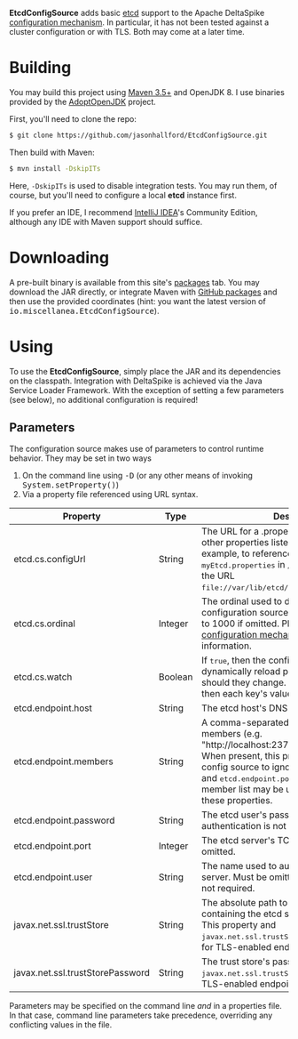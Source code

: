 **EtcdConfigSource** adds basic [etcd](https://github.com/etcd-io/etcd) support to the Apache DeltaSpike [configuration
mechanism](https://deltaspike.apache.org/documentation/configuration.html). In particular, it has not been tested
against a cluster configuration or with TLS. Both may come at a later time.

# Building
You may build this project using [Maven 3.5+](https://maven.apache.org/) and OpenJDK 8. I use binaries provided by
the [AdoptOpenJDK](https://adoptopenjdk.net/) project.

First, you'll need to clone the repo:
```bash
$ git clone https://github.com/jasonhallford/EtcdConfigSource.git
```

Then build with Maven:
```bash
$ mvn install -DskipITs
```

Here, <code>-DskipITs</code> is used to disable integration tests. You may run them, of course, but you'll need to 
configure a local **etcd** instance first. 

If you prefer an IDE, I recommend [IntelliJ IDEA](https://www.jetbrains.com/idea/)'s Community Edition, although any
IDE with Maven support should suffice.

# Downloading
A pre-built binary is available from this site's [packages](https://github.com/jasonhallford/EtcdConfigSource/packages)
tab. You may download the JAR directly, or integrate Maven with [GitHub packages](https://help.github.com/en/github/managing-packages-with-github-packages/configuring-apache-maven-for-use-with-github-packages)
and then use the provided coordinates (hint: you want the latest version of <span style="font-family: monospace">io.miscellanea.EtcdConfigSource</span>).

# Using
To use the **EtcdConfigSource**, simply place the JAR and its dependencies on the classpath. Integration with DeltaSpike is
achieved via the Java Service Loader Framework. With the exception of setting a few parameters (see below),
no additional configuration is required!

## Parameters
The configuration source makes use of parameters to control runtime behavior. They may be set in two ways
1. On the command line using <span style="font-family: monospace">-D</span> (or any other means of invoking <span style="font-family: monospace">System.setProperty()</span>)
2. Via a property file referenced using URL syntax.

 Property  | Type | Description
 --------- | ---- | -----------
 etcd.cs.configUrl | String | The URL for a .properties file containing the other properties listed in this table. For example, to reference a file named <span style="font-family: monospace">myEtcd.properties</span> in <span style="font-family: monospace">/var/lib/etcd/</span> you'd use the URL <span style="font-family: monospace">file://var/lib/etcd/myEtcd.properties</span>.
 etcd.cs.ordinal | Integer | The ordinal used to determine the configuration source's priority order. Defaults to 1000 if omitted. Please see the DeltaSpike [configuration mechanism](https://deltaspike.apache.org/documentation/configuration.html) page for more information.
 etcd.cs.watch | Boolean | If <span style="font-family: monospace">true</span>, then the configuration source will dynamically reload previously read etcd keys should they change. If <span style="font-family: monospace">false</span> (the default), then each key's value is only read once. 
 etcd.endpoint.host | String | The etcd host's DNS name or IP address.
 etcd.endpoint.members | String | A comma-separated list of etcd cluter members (e.g. "http://localhost:2379,http://localhost:2389"). When present, this property causes the config source to ignore <span style="font-family: monospace">etcd.endpoint.host</span> and <span style="font-family: monospace">etcd.endpoint.port</span>. Specifying a single-member list may be used as an alternative to these properties. 
 etcd.endpoint.password | String | The etcd user's password. Must be omitted if authentication is not required.
 etcd.endpoint.port | Integer | The etcd server's TCP port. Defaults to <span style="font-family: monospace">2379</span> if omitted.
 etcd.endpoint.user | String | The name used to authenticate with the etcd server. Must be omitted if authentication in not required.
 javax.net.ssl.trustStore | String | The absolute path to a java keystore containing the etcd server's TLS certificate. This property and <span style="font-family: monospace">javax.net.ssl.trustStorePassword</span> are required for TLS-enabled endpoints.
 javax.net.ssl.trustStorePassword | String | The trust store's password. This property and <span style="font-family: monospace">javax.net.ssl.trustStore</span> are required for TLS-enabled endpoints.
 
 Parameters may be specified on the command line *and* in a properties file. In that case, command line parameters take precedence, overriding any conflicting
 values in the file.
 
